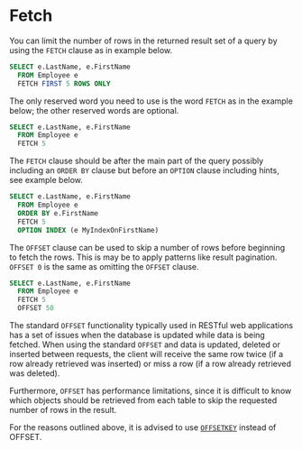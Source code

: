 # Fetch

You can limit the number of rows in the returned result set of a query by using the <code>FETCH</code> clause as in example below.

```sql
SELECT e.LastName, e.FirstName
  FROM Employee e
  FETCH FIRST 5 ROWS ONLY
```

The only reserved word you need to use is the word <code>FETCH</code> as in the example below; the other reserved words are optional.

```sql
SELECT e.LastName, e.FirstName
  FROM Employee e
  FETCH 5
```

The <code>FETCH</code> clause should be after the main part of the query possibly including an <nobr><code>ORDER BY</code></nobr> clause but before an <code>OPTION</code> clause including hints, see example below.

```sql
SELECT e.LastName, e.FirstName
  FROM Employee e
  ORDER BY e.FirstName
  FETCH 5
  OPTION INDEX (e MyIndexOnFirstName)
```

The `OFFSET` clause can be used to skip a number of rows before beginning to fetch the rows. This is may be to apply patterns like result pagination. `OFFSET 0` is the same as omitting the `OFFSET` clause.

```sql
SELECT e.LastName, e.FirstName
  FROM Employee e
  FETCH 5
  OFFSET 50
```

The standard `OFFSET` functionality typically used in RESTful web applications has a set of issues when the database is updated while data is being fetched. When using the standard `OFFSET` and data is updated, deleted or inserted between requests, the client will receive the same row twice (if a row already retrieved was inserted) or miss a row (if a row already retrieved was deleted).

Furthermore, `OFFSET` has performance limitations, since it is difficult to know which objects should be retrieved from each table to skip the requested number of rows in the result.

For the reasons outlined above, it is advised to use [`OFFSETKEY`](/guides/SQL/offset-key.html) instead of OFFSET.
